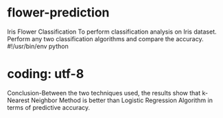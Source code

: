 # flower-prediction
Iris Flower Classification
To perform classification analysis on Iris dataset. Perform any two classification algorithms and compare the accuracy.
#!/usr/bin/env python
# coding: utf-8


 Conclusion-Between the two techniques used, the results show that k-Nearest Neighbor Method is better than Logistic Regression Algorithm in terms of predictive accuracy.
